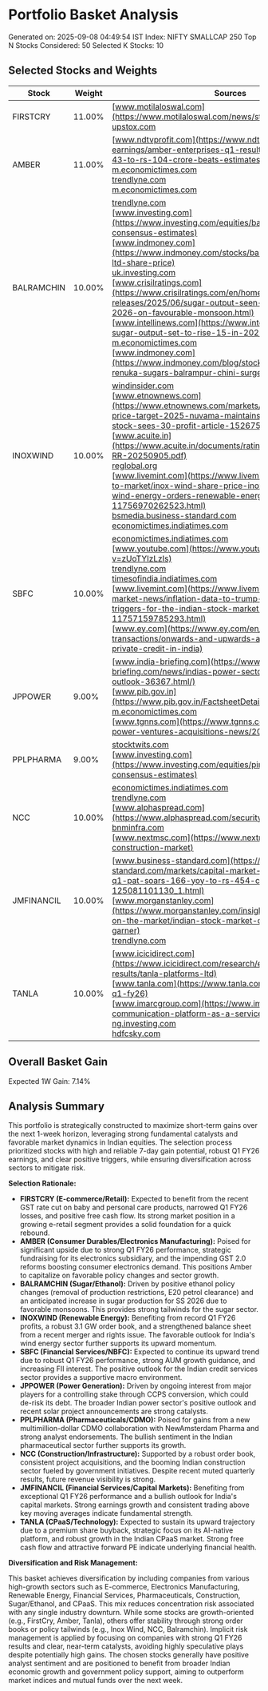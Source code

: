 # Portfolio Basket Analysis
Generated on: 2025-09-08 04:49:54 IST
Index: NIFTY SMALLCAP 250
Top N Stocks Considered: 50
Selected K Stocks: 10

## Selected Stocks and Weights

| Stock | Weight | Sources |
|-------|--------|---------|
| FIRSTCRY | 11.00% | [www.motilaloswal.com](https://www.motilaloswal.com/news/stocks/101123)<br>[upstox.com](https://upstox.com/news/market-news/stocks/brainbees-solutions-share-price-first-cry-parent-s-stock-rises-over-12-check-key-details/article-180780/) |
| AMBER | 11.00% | [www.ndtvprofit.com](https://www.ndtvprofit.com/quarterly-earnings/amber-enterprises-q1-results-net-profit-rises-43-to-rs-104-crore-beats-estimates)<br>[m.economictimes.com](https://m.economictimes.com/industry/cons-products/electronics/amber-enterprises-raising-rs-1200-crore-for-its-subsidiary-iljin-electronics/articleshow/123748383.cms)<br>[trendlyne.com](https://trendlyne.com/research-reports/stock/73518/AMBER/amber-enterprises-india-ltd/)<br>[m.economictimes.com](https://m.economictimes.com/markets/stocks/news/amber-enterprises-trent-among-key-winners-of-gst-driven-demand-upswing/articleshow/123732315.cms) |
| BALRAMCHIN | 10.00% | [trendlyne.com](https://trendlyne.com/research-reports/stock/157/BALRAMCHIN/balrampur-chini-mills-ltd/)<br>[www.investing.com](https://www.investing.com/equities/balrampur-chini-mills-consensus-estimates)<br>[www.indmoney.com](https://www.indmoney.com/stocks/balrampur-chini-mills-ltd-share-price)<br>[uk.investing.com](https://uk.investing.com/equities/balrampur-chini-mills-consensus-estimates)<br>[www.crisilratings.com](https://www.crisilratings.com/en/home/newsroom/press-releases/2025/06/sugar-output-seen-up-15persent-in-ss-2026-on-favourable-monsoon.html)<br>[www.intellinews.com](https://www.intellinews.com/india-s-sugar-output-set-to-rise-15-in-2026-season-392680/)<br>[m.economictimes.com](https://m.economictimes.com/news/economy/agriculture/sugar-production-to-increase-by-15-pc-to-35-million-tonnes-in-ss-26-on-favourable-monsoon-report/articleshow/122117200.cms)<br>[www.indmoney.com](https://www.indmoney.com/blog/stocks/sugar-stocks-rally-renuka-sugars-balrampur-chini-surge) |
| INOXWIND | 10.00% | [windinsider.com](https://windinsider.com/2025/08/18/inox-wind-reports-record-q1-fy26-profits-with-134-yoy-growth-in-net-earnings/)<br>[www.etnownews.com](https://www.etnownews.com/markets/inox-wind-share-price-target-2025-nuvama-maintains-buy-on-energy-stock-sees-30-profit-article-152675712)<br>[www.acuite.in](https://www.acuite.in/documents/ratings/revised/29738-RR-20250905.pdf)<br>[reglobal.org](https://reglobal.org/harnessing-wind-market-trends-challenges-and-outlook/)<br>[www.livemint.com](https://www.livemint.com/market/mark-to-market/inox-wind-share-price-inox-wind-q1-results-wind-energy-orders-renewable-energy-stocks-11756970262523.html)<br>[bsmedia.business-standard.com](https://bsmedia.business-standard.com/_media/bs/data/market-reports/equity-brokertips/2025-09/17568072160.58232900.pdf)<br>[economictimes.indiatimes.com](https://economictimes.indiatimes.com/inox-wind-ltd/stocks/companyid-32069.cms) |
| SBFC | 10.00% | [economictimes.indiatimes.com](https://economictimes.indiatimes.com/sbfc-finance-ltd/stocks/companyid-2141419.cms)<br>[www.youtube.com](https://www.youtube.com/watch?v=zUoTYIzLzIs)<br>[trendlyne.com](https://trendlyne.com/equity/share-holding/1578900/SBFC/latest/sbfc-finance-ltd/)<br>[timesofindia.indiatimes.com](https://timesofindia.indiatimes.com/business/india-business/stock-market-outlook-global-cues-inflation-data-in-focus-this-week-crude-rupee-to-guide-sentiment/articleshow/123744580.cms)<br>[www.livemint.com](https://www.livemint.com/market/stock-market-news/inflation-data-to-trump-tariffs-top-5-triggers-for-the-indian-stock-market-this-week-11757159785293.html)<br>[www.ey.com](https://www.ey.com/en_in/insights/strategy-transactions/onwards-and-upwards-a-positive-outlook-for-private-credit-in-india) |
| JPPOWER | 9.00% | [www.india-briefing.com](https://www.india-briefing.com/news/indias-power-sector-in-2025-investor-outlook-36367.html/)<br>[www.pib.gov.in](https://www.pib.gov.in/FactsheetDetails.aspx?Id=149218)<br>[m.economictimes.com](https://m.economictimes.com/industry/energy/power/race-for-investment-in-jp-power-ahead-of-parent-auction-today/articleshow/123704613.cms)<br>[www.tgnns.com](https://www.tgnns.com/news/jaiprakash-power-ventures-acquisitions-news/2025/06/25/) |
| PPLPHARMA | 9.00% | [stocktwits.com](https://stocktwits.com/news-articles/markets/equity/piramal-pharma-analyst-flags-technical-breakout-sees-over-10-upside-by-october/chwTH3KRd8f)<br>[www.investing.com](https://www.investing.com/equities/piramal-pharma-consensus-estimates) |
| NCC | 10.00% | [economictimes.indiatimes.com](https://economictimes.indiatimes.com/ncc-ltd/stocksupdate/companyid-11234.cms)<br>[trendlyne.com](https://trendlyne.com/research-reports/stock/918/NCC/ncc-ltd/)<br>[www.alphaspread.com](https://www.alphaspread.com/security/nse/ncc/summary)<br>[bnminfra.com](https://bnminfra.com/indianconstructionindustrytrendsfor2025/)<br>[www.nextmsc.com](https://www.nextmsc.com/report/india-construction-market) |
| JMFINANCIL | 10.00% | [www.business-standard.com](https://www.business-standard.com/markets/capital-market-news/jm-financial-q1-pat-soars-166-yoy-to-rs-454-cr-125081101130_1.html)<br>[www.morganstanley.com](https://www.morganstanley.com/insights/podcasts/thoughts-on-the-market/indian-stock-market-outlook-jonathan-garner)<br>[trendlyne.com](https://trendlyne.com/research-reports/stock/689/JMFINANCIL/jm-financial-ltd/) |
| TANLA | 10.00% | [www.icicidirect.com](https://www.icicidirect.com/research/equity/rapid-results/tanla-platforms-ltd)<br>[www.tanla.com](https://www.tanla.com/newsroom/results-q1-fy26)<br>[www.imarcgroup.com](https://www.imarcgroup.com/india-communication-platform-as-a-service-market)<br>[ng.investing.com](https://ng.investing.com/equities/tanla-solutions-consensus-estimates)<br>[hdfcsky.com](https://hdfcsky.com/news/tanla-platforms-soars-over-5-percent) |

## Overall Basket Gain

Expected 1W Gain: 7.14%

## Analysis Summary

This portfolio is strategically constructed to maximize short-term gains over the next 1-week horizon, leveraging strong fundamental catalysts and favorable market dynamics in Indian equities. The selection process prioritized stocks with high and reliable 7-day gain potential, robust Q1 FY26 earnings, and clear positive triggers, while ensuring diversification across sectors to mitigate risk.

**Selection Rationale:**

*   **FIRSTCRY (E-commerce/Retail):** Expected to benefit from the recent GST rate cut on baby and personal care products, narrowed Q1 FY26 losses, and positive free cash flow. Its strong market position in a growing e-retail segment provides a solid foundation for a quick rebound.
*   **AMBER (Consumer Durables/Electronics Manufacturing):** Poised for significant upside due to strong Q1 FY26 performance, strategic fundraising for its electronics subsidiary, and the impending GST 2.0 reforms boosting consumer electronics demand. This positions Amber to capitalize on favorable policy changes and sector growth.
*   **BALRAMCHIN (Sugar/Ethanol):** Driven by positive ethanol policy changes (removal of production restrictions, E20 petrol clearance) and an anticipated increase in sugar production for SS 2026 due to favorable monsoons. This provides strong tailwinds for the sugar sector.
*   **INOXWIND (Renewable Energy):** Benefiting from record Q1 FY26 profits, a robust 3.1 GW order book, and a strengthened balance sheet from a recent merger and rights issue. The favorable outlook for India's wind energy sector further supports its upward momentum.
*   **SBFC (Financial Services/NBFC):** Expected to continue its upward trend due to robust Q1 FY26 performance, strong AUM growth guidance, and increasing FII interest. The positive outlook for the Indian credit services sector provides a supportive macro environment.
*   **JPPOWER (Power Generation):** Driven by ongoing interest from major players for a controlling stake through CCPS conversion, which could de-risk its debt. The broader Indian power sector's positive outlook and recent solar project announcements are strong catalysts.
*   **PPLPHARMA (Pharmaceuticals/CDMO):** Poised for gains from a new multimillion-dollar CDMO collaboration with NewAmsterdam Pharma and strong analyst endorsements. The bullish sentiment in the Indian pharmaceutical sector further supports its growth.
*   **NCC (Construction/Infrastructure):** Supported by a robust order book, consistent project acquisitions, and the booming Indian construction sector fueled by government initiatives. Despite recent muted quarterly results, future revenue visibility is strong.
*   **JMFINANCIL (Financial Services/Capital Markets):** Benefiting from exceptional Q1 FY26 performance and a bullish outlook for India's capital markets. Strong earnings growth and consistent trading above key moving averages indicate fundamental strength.
*   **TANLA (CPaaS/Technology):** Expected to sustain its upward trajectory due to a premium share buyback, strategic focus on its AI-native platform, and robust growth in the Indian CPaaS market. Strong free cash flow and attractive forward PE indicate underlying financial health.

**Diversification and Risk Management:**

This basket achieves diversification by including companies from various high-growth sectors such as E-commerce, Electronics Manufacturing, Renewable Energy, Financial Services, Pharmaceuticals, Construction, Sugar/Ethanol, and CPaaS. This mix reduces concentration risk associated with any single industry downturn. While some stocks are growth-oriented (e.g., FirstCry, Amber, Tanla), others offer stability through strong order books or policy tailwinds (e.g., Inox Wind, NCC, Balramchin). Implicit risk management is applied by focusing on companies with strong Q1 FY26 results and clear, near-term catalysts, avoiding highly speculative plays despite potentially high gains. The chosen stocks generally have positive analyst sentiment and are positioned to benefit from broader Indian economic growth and government policy support, aiming to outperform market indices and mutual funds over the next week.
